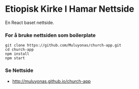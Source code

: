 # Etiopisk Kirke I Hamar Nettside

En React baset nettside.

### For å bruke nettsiden som boilerplate

```
git clone https://github.com/Muluyonas/church-app.git
cd church-app
npm install
npm start
```

### Se Nettside
 - http://muluyonas.github.io/church-app
